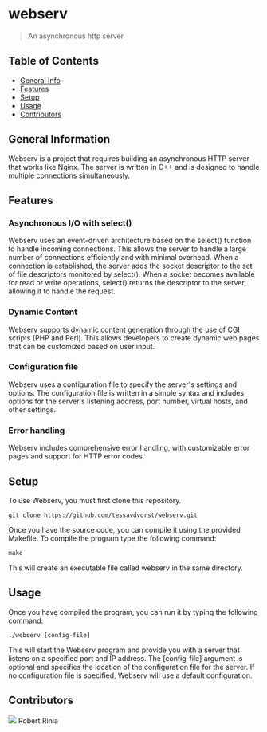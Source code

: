 # webserv
> An asynchronous http server

## Table of Contents
* [General Info](#general-information)
* [Features](#features)
* [Setup](#setup)
* [Usage](#usage)
* [Contributors](#contributors)

## General Information
Webserv is a project that requires building an asynchronous HTTP server that works like Nginx. The server is written in C++ and is designed to handle multiple connections simultaneously.

## Features

### Asynchronous I/O with select()
Webserv uses an event-driven architecture based on the select() function to handle incoming connections. This allows the server to handle a large number of connections efficiently and with minimal overhead. 
When a connection is established, the server adds the socket descriptor to the set of file descriptors monitored by select(). 
When a socket becomes available for read or write operations, select() returns the descriptor to the server, allowing it to handle the request.

### Dynamic Content
Webserv supports dynamic content generation through the use of CGI scripts (PHP and Perl). This allows developers to create dynamic web pages that can be customized based on user input.

### Configuration file
Webserv uses a configuration file to specify the server's settings and options. The configuration file is written in a simple syntax and includes options for the server's listening address, port number, virtual hosts, and other settings.

### Error handling
Webserv includes comprehensive error handling, with customizable error pages and support for HTTP error codes.

## Setup
To use Webserv, you must first clone this repository.

`git clone https://github.com/tessavdvorst/webserv.git`

Once you have the source code, you can compile it using the provided Makefile.
To compile the program type the following command:

`make`

This will create an executable file called webserv in the same directory.

## Usage
Once you have compiled the program, you can run it by typing the following command:

`./webserv [config-file]`

This will start the Webserv program and provide you with a server that listens on a specified port and IP address. The [config-file] argument is optional and specifies the location of the configuration file for the server. 
If no configuration file is specified, Webserv will use a default configuration.

## Contributors
[![](https://github.com/PanoramixDeDruide.png?size=30)](https://github.com/PanoramixDeDruide)
    Robert Rinia
